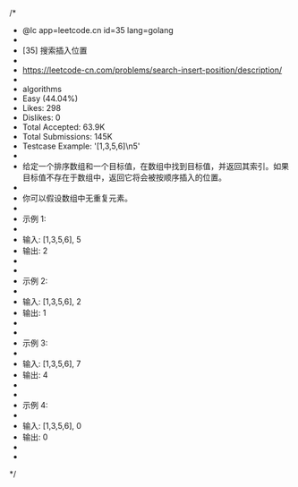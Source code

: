 /*
 * @lc app=leetcode.cn id=35 lang=golang
 *
 * [35] 搜索插入位置
 *
 * https://leetcode-cn.com/problems/search-insert-position/description/
 *
 * algorithms
 * Easy (44.04%)
 * Likes:    298
 * Dislikes: 0
 * Total Accepted:    63.9K
 * Total Submissions: 145K
 * Testcase Example:  '[1,3,5,6]\n5'
 *
 * 给定一个排序数组和一个目标值，在数组中找到目标值，并返回其索引。如果目标值不存在于数组中，返回它将会被按顺序插入的位置。
 *
 * 你可以假设数组中无重复元素。
 *
 * 示例 1:
 *
 * 输入: [1,3,5,6], 5
 * 输出: 2
 *
 *
 * 示例 2:
 *
 * 输入: [1,3,5,6], 2
 * 输出: 1
 *
 *
 * 示例 3:
 *
 * 输入: [1,3,5,6], 7
 * 输出: 4
 *
 *
 * 示例 4:
 *
 * 输入: [1,3,5,6], 0
 * 输出: 0
 *
 *
 */